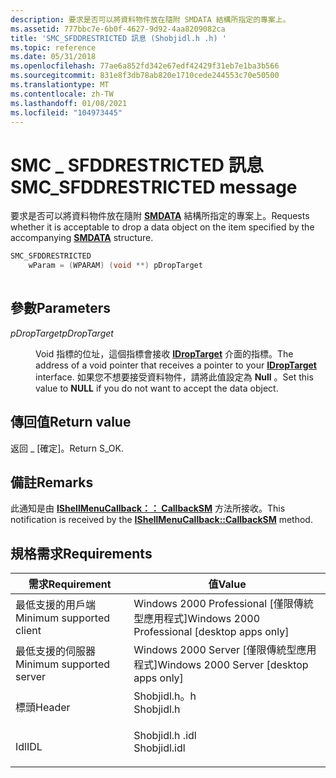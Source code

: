 ```yaml
---
description: 要求是否可以將資料物件放在隨附 SMDATA 結構所指定的專案上。
ms.assetid: 777bbc7e-6b0f-4627-9d92-4aa8209082ca
title: 'SMC_SFDDRESTRICTED 訊息 (Shobjidl.h .h) '
ms.topic: reference
ms.date: 05/31/2018
ms.openlocfilehash: 77ae6a852fd342e67edf42429f31eb7e1ba3b566
ms.sourcegitcommit: 831e8f3db78ab820e1710cede244553c70e50500
ms.translationtype: MT
ms.contentlocale: zh-TW
ms.lasthandoff: 01/08/2021
ms.locfileid: "104973445"
---
```

# <a name="smc_sfddrestricted-message"></a><span data-ttu-id="76de5-103">SMC \_ SFDDRESTRICTED 訊息</span><span class="sxs-lookup"><span data-stu-id="76de5-103">SMC\_SFDDRESTRICTED message</span></span>

<span data-ttu-id="76de5-104">要求是否可以將資料物件放在隨附 [**SMDATA**](/windows/win32/api/shobjidl_core/ns-shobjidl_core-smdata) 結構所指定的專案上。</span><span class="sxs-lookup"><span data-stu-id="76de5-104">Requests whether it is acceptable to drop a data object on the item specified by the accompanying [**SMDATA**](/windows/win32/api/shobjidl_core/ns-shobjidl_core-smdata) structure.</span></span>


```C++
SMC_SFDDRESTRICTED 
    wParam = (WPARAM) (void **) pDropTarget
            
```



## <a name="parameters"></a><span data-ttu-id="76de5-105">參數</span><span class="sxs-lookup"><span data-stu-id="76de5-105">Parameters</span></span>

<dl> <dt>

<span data-ttu-id="76de5-106">*pDropTarget*</span><span class="sxs-lookup"><span data-stu-id="76de5-106">*pDropTarget*</span></span> 
</dt> <dd>

<span data-ttu-id="76de5-107">Void 指標的位址，這個指標會接收 [**IDropTarget**](/windows/win32/api/oleidl/nn-oleidl-idroptarget) 介面的指標。</span><span class="sxs-lookup"><span data-stu-id="76de5-107">The address of a void pointer that receives a pointer to your [**IDropTarget**](/windows/win32/api/oleidl/nn-oleidl-idroptarget) interface.</span></span> <span data-ttu-id="76de5-108">如果您不想要接受資料物件，請將此值設定為 **Null** 。</span><span class="sxs-lookup"><span data-stu-id="76de5-108">Set this value to **NULL** if you do not want to accept the data object.</span></span>

</dd> </dl>

## <a name="return-value"></a><span data-ttu-id="76de5-109">傳回值</span><span class="sxs-lookup"><span data-stu-id="76de5-109">Return value</span></span>

<span data-ttu-id="76de5-110">返回 \_ [確定]。</span><span class="sxs-lookup"><span data-stu-id="76de5-110">Return S\_OK.</span></span>

## <a name="remarks"></a><span data-ttu-id="76de5-111">備註</span><span class="sxs-lookup"><span data-stu-id="76de5-111">Remarks</span></span>

<span data-ttu-id="76de5-112">此通知是由 [**IShellMenuCallback：： CallbackSM**](/windows/desktop/api/shobjidl_core/nf-shobjidl_core-ishellmenucallback-callbacksm) 方法所接收。</span><span class="sxs-lookup"><span data-stu-id="76de5-112">This notification is received by the [**IShellMenuCallback::CallbackSM**](/windows/desktop/api/shobjidl_core/nf-shobjidl_core-ishellmenucallback-callbacksm) method.</span></span>

## <a name="requirements"></a><span data-ttu-id="76de5-113">規格需求</span><span class="sxs-lookup"><span data-stu-id="76de5-113">Requirements</span></span>



| <span data-ttu-id="76de5-114">需求</span><span class="sxs-lookup"><span data-stu-id="76de5-114">Requirement</span></span> | <span data-ttu-id="76de5-115">值</span><span class="sxs-lookup"><span data-stu-id="76de5-115">Value</span></span> |
|-------------------------------------|-----------------------------------------------------------------------------------------|
| <span data-ttu-id="76de5-116">最低支援的用戶端</span><span class="sxs-lookup"><span data-stu-id="76de5-116">Minimum supported client</span></span><br/> | <span data-ttu-id="76de5-117">Windows 2000 Professional \[僅限傳統型應用程式\]</span><span class="sxs-lookup"><span data-stu-id="76de5-117">Windows 2000 Professional \[desktop apps only\]</span></span><br/>                              |
| <span data-ttu-id="76de5-118">最低支援的伺服器</span><span class="sxs-lookup"><span data-stu-id="76de5-118">Minimum supported server</span></span><br/> | <span data-ttu-id="76de5-119">Windows 2000 Server \[僅限傳統型應用程式\]</span><span class="sxs-lookup"><span data-stu-id="76de5-119">Windows 2000 Server \[desktop apps only\]</span></span><br/>                                    |
| <span data-ttu-id="76de5-120">標頭</span><span class="sxs-lookup"><span data-stu-id="76de5-120">Header</span></span><br/>                   | <dl> <span data-ttu-id="76de5-121"><dt>Shobjidl.h。h</dt></span><span class="sxs-lookup"><span data-stu-id="76de5-121"><dt>Shobjidl.h</dt></span></span> </dl>   |
| <span data-ttu-id="76de5-122">Idl</span><span class="sxs-lookup"><span data-stu-id="76de5-122">IDL</span></span><br/>                      | <dl> <span data-ttu-id="76de5-123"><dt>Shobjidl.h .idl</dt></span><span class="sxs-lookup"><span data-stu-id="76de5-123"><dt>Shobjidl.idl</dt></span></span> </dl> |



 

 
